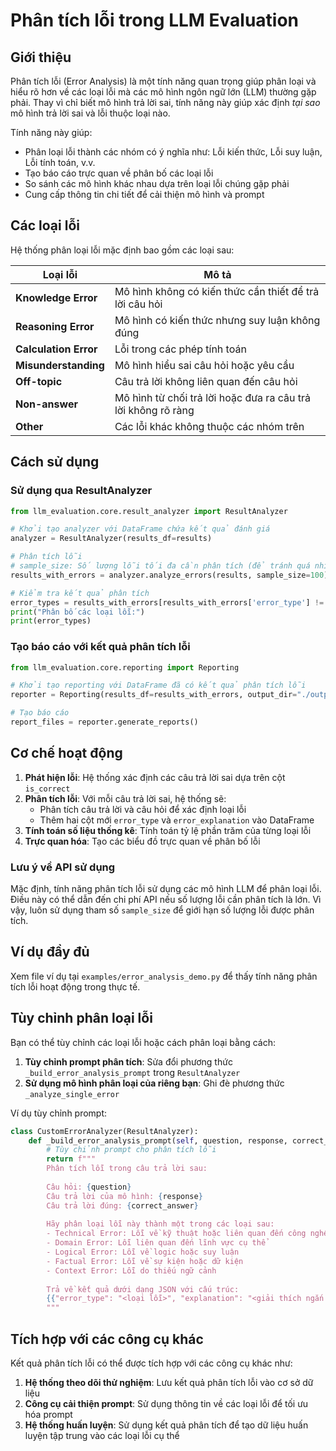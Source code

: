 # Phân tích lỗi trong LLM Evaluation

## Giới thiệu

Phân tích lỗi (Error Analysis) là một tính năng quan trọng giúp phân loại và hiểu rõ hơn về các loại lỗi mà các mô hình ngôn ngữ lớn (LLM) thường gặp phải. Thay vì chỉ biết mô hình trả lời sai, tính năng này giúp xác định *tại sao* mô hình trả lời sai và lỗi thuộc loại nào.

Tính năng này giúp:
- Phân loại lỗi thành các nhóm có ý nghĩa như: Lỗi kiến thức, Lỗi suy luận, Lỗi tính toán, v.v.
- Tạo báo cáo trực quan về phân bố các loại lỗi
- So sánh các mô hình khác nhau dựa trên loại lỗi chúng gặp phải
- Cung cấp thông tin chi tiết để cải thiện mô hình và prompt

## Các loại lỗi

Hệ thống phân loại lỗi mặc định bao gồm các loại sau:

| Loại lỗi | Mô tả |
|----------|-------|
| **Knowledge Error** | Mô hình không có kiến thức cần thiết để trả lời câu hỏi |
| **Reasoning Error** | Mô hình có kiến thức nhưng suy luận không đúng |
| **Calculation Error** | Lỗi trong các phép tính toán |
| **Misunderstanding** | Mô hình hiểu sai câu hỏi hoặc yêu cầu |
| **Off-topic** | Câu trả lời không liên quan đến câu hỏi |
| **Non-answer** | Mô hình từ chối trả lời hoặc đưa ra câu trả lời không rõ ràng |
| **Other** | Các lỗi khác không thuộc các nhóm trên |

## Cách sử dụng

### Sử dụng qua ResultAnalyzer

```python
from llm_evaluation.core.result_analyzer import ResultAnalyzer

# Khởi tạo analyzer với DataFrame chứa kết quả đánh giá
analyzer = ResultAnalyzer(results_df=results)

# Phân tích lỗi
# sample_size: Số lượng lỗi tối đa cần phân tích (để tránh quá nhiều API calls)
results_with_errors = analyzer.analyze_errors(results, sample_size=100)

# Kiểm tra kết quả phân tích
error_types = results_with_errors[results_with_errors['error_type'] != '']['error_type'].value_counts()
print("Phân bố các loại lỗi:")
print(error_types)
```

### Tạo báo cáo với kết quả phân tích lỗi

```python
from llm_evaluation.core.reporting import Reporting

# Khởi tạo reporting với DataFrame đã có kết quả phân tích lỗi
reporter = Reporting(results_df=results_with_errors, output_dir="./outputs")

# Tạo báo cáo
report_files = reporter.generate_reports()
```

## Cơ chế hoạt động

1. **Phát hiện lỗi**: Hệ thống xác định các câu trả lời sai dựa trên cột `is_correct`
2. **Phân tích lỗi**: Với mỗi câu trả lời sai, hệ thống sẽ:
   - Phân tích câu trả lời và câu hỏi để xác định loại lỗi
   - Thêm hai cột mới `error_type` và `error_explanation` vào DataFrame
3. **Tính toán số liệu thống kê**: Tính toán tỷ lệ phần trăm của từng loại lỗi
4. **Trực quan hóa**: Tạo các biểu đồ trực quan về phân bố lỗi

### Lưu ý về API sử dụng

Mặc định, tính năng phân tích lỗi sử dụng các mô hình LLM để phân loại lỗi. Điều này có thể dẫn đến chi phí API nếu số lượng lỗi cần phân tích là lớn. Vì vậy, luôn sử dụng tham số `sample_size` để giới hạn số lượng lỗi được phân tích.

## Ví dụ đầy đủ

Xem file ví dụ tại `examples/error_analysis_demo.py` để thấy tính năng phân tích lỗi hoạt động trong thực tế.

## Tùy chỉnh phân loại lỗi

Bạn có thể tùy chỉnh các loại lỗi hoặc cách phân loại bằng cách:

1. **Tùy chỉnh prompt phân tích**: Sửa đổi phương thức `_build_error_analysis_prompt` trong `ResultAnalyzer`
2. **Sử dụng mô hình phân loại của riêng bạn**: Ghi đè phương thức `_analyze_single_error`

Ví dụ tùy chỉnh prompt:

```python
class CustomErrorAnalyzer(ResultAnalyzer):
    def _build_error_analysis_prompt(self, question, response, correct_answer):
        # Tùy chỉnh prompt cho phân tích lỗi
        return f"""
        Phân tích lỗi trong câu trả lời sau:
        
        Câu hỏi: {question}
        Câu trả lời của mô hình: {response}
        Câu trả lời đúng: {correct_answer}
        
        Hãy phân loại lỗi này thành một trong các loại sau:
        - Technical Error: Lỗi về kỹ thuật hoặc liên quan đến công nghệ
        - Domain Error: Lỗi liên quan đến lĩnh vực cụ thể
        - Logical Error: Lỗi về logic hoặc suy luận
        - Factual Error: Lỗi về sự kiện hoặc dữ kiện
        - Context Error: Lỗi do thiếu ngữ cảnh
        
        Trả về kết quả dưới dạng JSON với cấu trúc:
        {{"error_type": "<loại lỗi>", "explanation": "<giải thích ngắn gọn>"}}
        """
```

## Tích hợp với các công cụ khác

Kết quả phân tích lỗi có thể được tích hợp với các công cụ khác như:

1. **Hệ thống theo dõi thử nghiệm**: Lưu kết quả phân tích lỗi vào cơ sở dữ liệu
2. **Công cụ cải thiện prompt**: Sử dụng thông tin về các loại lỗi để tối ưu hóa prompt
3. **Hệ thống huấn luyện**: Sử dụng kết quả phân tích để tạo dữ liệu huấn luyện tập trung vào các loại lỗi cụ thể 